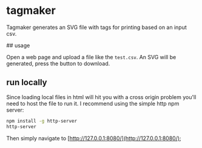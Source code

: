 # tagmaker

Tagmaker generates an SVG file with tags for printing based on an input csv.

## usage

Open a web page and upload a file like the `test.csv`. An SVG will be generated, press the button to download. 

## run locally

Since loading local files in html will hit you with a cross origin problem you'll need to host the file to run it. I recommend using the simple http npm server:

```bash
npm install -g http-server
http-server
```

Then simply navigate to [http://127.0.0.1:8080/](http://127.0.0.1:8080/);